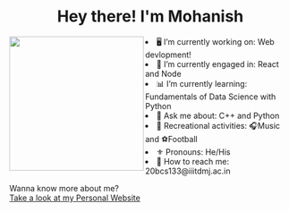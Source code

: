 <h1 align="center">Hey there! I'm Mohanish</h1>
<img src="https://www.vegamoontech.com/wp-content/uploads/2020/03/web-design.gif" alt="" width="240px" align="left">

<li>🖥 I’m currently working on: Web devlopment! 
<li>🚢 I’m currently engaged in: React and Node 
<li>📊 I’m currently learning: Fundamentals of Data Science with Python
<li>💬 Ask me about: C++ and Python
<li>🤗 Recreational activities: 🎧Music and ⚽️Football 
<li>⚜ Pronouns: He/His
<li>📧 How to reach me: 20bcs133@iiitdmj.ac.in 

Wanna know more about me?<br>
<a href="mohanishdc7.github.io" target=_blank>Take a look at my Personal Website</a>
